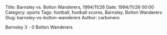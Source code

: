 Title: Barnsley vs. Bolton Wanderers, 1994/11/26
Date: 1994/11/26 00:00
Category: sports
Tags: football, football scores, Barnsley, Bolton Wanderers
Slug: barnsley-vs-bolton-wanderers
Author: carbonero


Barnsley 3 - 0 Bolton Wanderers
